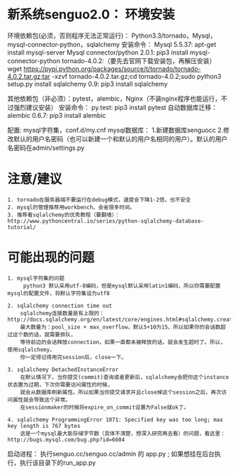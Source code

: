 新系统senguo2.0：
环境安装
=======
环境依赖包(必须，否则程序无法正常运行)： Python3.3/tornado，Mysql，mysql-connector-python，sqlalchemy
    安装命令：
        Mysql 5.5.37: apt-get install mysql-server
        Mysql connector/python 2.0.1: pip3 install mysql-connector-python
        tornado-4.0.2:（要先去官网下载安装包，再解压安装）
            wget https://pypi.python.org/packages/source/t/tornado/tornado-4.0.2.tar.gz;tar -xzvf tornado-4.0.2.tar.gz;cd tornado-4.0.2;sudo python3 setup.py install
        sqlalchemy 0.9: pip3 install sqlalchemy

其他依赖包（非必须）：pytest，alembic，Nginx（不装nginx程序也能运行，不过强烈建议安装）
    安装命令：
        py.test: pip3 install pytest
        自动数据库迁移：alembic 0.6.7: pip3 install alembic

配置:
    mysql字符集，conf.d/my.cnf
    mysql数据库：
        1.新建数据库senguocc
        2.修改默认的用户名密码（也可以新建一个和默认的用户名相同的用户）。默认的用户名密码在admin/settings.py

注意/建议
=======
    1. tornado在服务器端不要运行在debug模式，速度会下降1-2倍，也不安全
    2. mysql的管理推荐用workbench，会省很多时间。
    3. 推荐看sqlalchemy的优秀教程（要翻墙）：http://www.pythoncentral.io/series/python-sqlalchemy-database-tutorial/

可能出现的问题
=======
    1. mysql字符集的问题
         python3 默认采用utf-8编码，但是mysql默认采用latin1编码，所以你需要配置mysql的配置文件，将默认字符集设为utf8

    2. sqlalchemy connection time out
        sqlalchemy连接数量是有上限的：http://docs.sqlalchemy.org/en/latest/core/engines.html#sqlalchemy.create_engine.params.max_overflow
        最大数量为：pool_size + max_overflow，默认5+10为15，所以如果你的会话数超过这个数的话，就需要排队，
        等待前边的会话释放connection，如果一直都未被释放的话，就会发生超时了。所以，使用sqlalchemy，
        你一定得记得用完session后，close一下。

    3. sqlalchemy DetachedInstanceError
        在默认情况下，当你提交(commit)查询或者更新后，sqlalchemy会把你这个instance状态置为过期，下次你需要访问属性的时候，
        就会从数据库刷新属性。所以如果当你提交请求并且close掉这个session之后，再次访问属性就会导致这个异常。
        在sessionmaker的时候将expire_on_commit设置为False就ok了。

    4. sqlalchemy ProgrammingError 1071: Specified key was too long; max key length is 767 bytes
        这是一个mysql最大能存储字节数（具体不清楚，想深入研究再去看）的问题，看这里：http://bugs.mysql.com/bug.php?id=6604


启动进程：
    执行senguo.cc/senguo.cc/admin 的 app.py ; 如果想挂在后台执行，执行该目录下的run_app.py